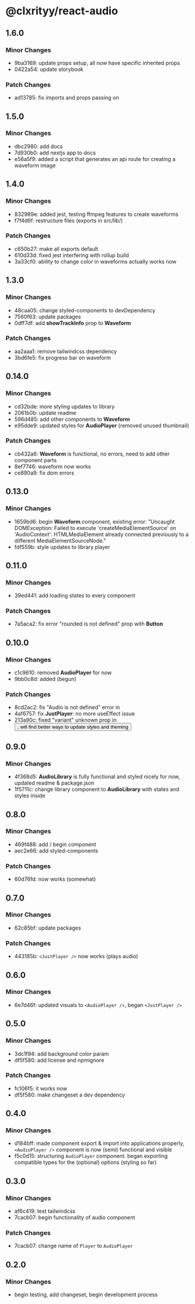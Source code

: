 # @clxrityy/react-audio

## 1.6.0

### Minor Changes

-   9ba3169: update props setup, all now have specific inherited props
-   0422a54: update storybook

### Patch Changes

-   ad13785: fix imports and props passing on

## 1.5.0

### Minor Changes

-   dbc2980: add docs
-   7d930b0: add nextjs app to docs
-   e56a5f9: added a script that generates an api route for creating a waveform image

## 1.4.0

### Minor Changes

-   832989e: added jest, testing ffmpeg features to create waveforms
-   f7f4d6f: restructure files (exports in src/lib/)

### Patch Changes

-   c650b27: make all exports default
-   610d33d: fixed jest interfering with rollup build
-   3a33cf0: ability to change color in waveforms actually works now

## 1.3.0

### Minor Changes

-   48caa05: change styled-components to devDependency
-   7560f63: update packages
-   0dff7df: add **showTrackInfo** prop to **Waveform**

### Patch Changes

-   aa2aaa1: remove tailwindcss dependency
-   3bd6fe5: fix progress bar on waveform

## 0.14.0

### Minor Changes

-   cd32bde: more styling updates to library
-   2061b0b: update readme
-   596d485: add other components to **Waveform**
-   e95dde9: updated styles for **AudioPlayer** (removed unused thumbnail)

### Patch Changes

-   cb432a6: **Waveform** is functional, no errors, need to add other component parts
-   8ef7746: waveform now works
-   ce890a9: fix dom errors

## 0.13.0

### Minor Changes

-   1659bd6: begin **Waveform** component, existing error: "Uncaught DOMException: Failed to execute 'createMediaElementSource' on 'AudioContext': HTMLMediaElement already connected previously to a different MediaElementSourceNode."
-   fdf559b: style updates to library player

## 0.11.0

### Minor Changes

-   39ed441: add loading states to every component

### Patch Changes

-   7a5aca2: fix error "rounded is not defined" prop with **Button**

## 0.10.0

### Minor Changes

-   c1c9610: removed **AudioPlayer** for now
-   9bb0c8d: added (begun) **<AudioPlayer />**

### Patch Changes

-   8cd2ac2: fix "Audio is not defined" error in **<JustPlayer />**
-   4af6757: fix **JustPlayer**: no more useEffect issue
-   213a90c: fixed "variant" unknown prop in **<Button />**, will find better ways to update styles and theming

## 0.9.0

### Minor Changes

-   4f368d5: **AudioLibrary** is fully functional and styled nicely for now, updated readme & package.json
-   1f5711c: change library component to **AudioLibrary** with states and styles inside

## 0.8.0

### Minor Changes

-   469f488: add / begin <LibraryPlayer /> component
-   aec2e66: add styled-components

### Patch Changes

-   60d76fd: <LibraryPlayer /> now works (somewhat)

## 0.7.0

### Minor Changes

-   62c85bf: update packages

### Patch Changes

-   443185b: `<JustPlayer />` now works (plays audio)

## 0.6.0

### Minor Changes

-   6e7d46f: updated visuals to `<AudioPlayer />`, began `<JustPlayer />`

## 0.5.0

### Minor Changes

-   3dc1f94: add background color param
-   df5f580: add license and npmignore

### Patch Changes

-   fc106f5: it works now
-   df5f580: make changeset a dev dependency

## 0.4.0

### Minor Changes

-   d184bff: made component export & import into applications properly, `<AudioPlayer />` component is now (semi) functional and visible
-   f5c0d15: structuring `AudioPlayer` component. began exporting compatible types for the (optional) options (styling so far)

## 0.3.0

### Minor Changes

-   af6c419: test tailwindcss
-   7cacb07: begin functionality of audio component

### Patch Changes

-   7cacb07: change name of `Player` to `AudioPlayer`

## 0.2.0

### Minor Changes

-   begin testing, add changeset, begin development process

